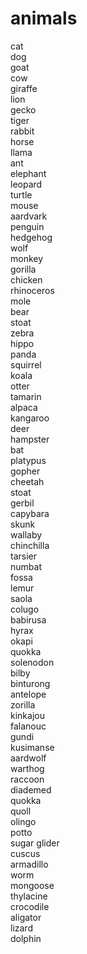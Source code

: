 # animals
cat  
dog  
goat  
cow  
giraffe  
lion  
gecko  
tiger  
rabbit  
horse  
llama  
ant  
elephant  
leopard  
turtle  
mouse  
aardvark  
penguin  
hedgehog  
wolf  
monkey  
gorilla  
chicken  
rhinoceros  
mole  
bear  
stoat  
zebra  
hippo  
panda  
squirrel  
koala  
otter  
tamarin  
alpaca  
kangaroo  
deer  
hampster  
bat  
platypus  
gopher  
cheetah  
stoat   
gerbil  
capybara  
skunk  
wallaby  
chinchilla  
tarsier  
numbat  
fossa  
lemur  
saola  
colugo  
babirusa  
hyrax  
okapi  
quokka  
solenodon  
bilby  
binturong  
antelope  
zorilla  
kinkajou  
falanouc  
gundi  
kusimanse  
aardwolf  
warthog  
raccoon  
diademed  
quokka  
quoll  
olingo  
potto  
sugar glider  
cuscus  
armadillo  
worm  
mongoose  
thylacine  
crocodile  
aligator  
lizard  
dolphin  

